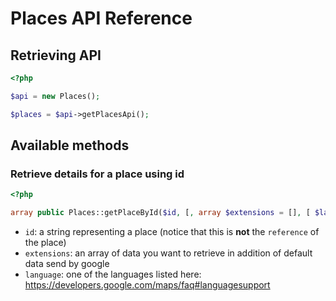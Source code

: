 Places API Reference
====================

Retrieving API
--------------

```php
<?php

$api = new Places();

$places = $api->getPlacesApi();
```


Available methods
-----------------

### Retrieve details for a place using id

```php
<?php

array public Places::getPlaceById($id, [, array $extensions = [], [ $language = null ]])

```

* `id`: a string representing a place (notice that this is **not** the `reference` of the place)
* `extensions`: an array of data you want to retrieve in addition of default data send by google
* `language`: one of the languages listed here: https://developers.google.com/maps/faq#languagesupport
